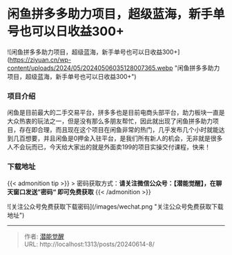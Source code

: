 # 闲鱼拼多多助力项目，超级蓝海，新手单号也可以日收益300&#43;

![闲鱼拼多多助力项目，超级蓝海，新手单号也可以日收益300&#43;](https://ziyuan.cn/wp-content/uploads/2024/05/20240506035128007365.webp &#34;闲鱼拼多多助力项目，超级蓝海，新手单号也可以日收益300&#43;&#34;)

###  项目介绍

闲鱼是目前最大的二手交易平台，拼多多也是目前电商头部平台，助力板块一直是大众热衷的玩法之一，但是没有那么多朋友帮忙，因此就出现了闲鱼拼多助力项目，存在即合理，而且现在这个项目在闲鱼非常的热门，几乎发布几个小时就能达到几百想要，并且闲鱼是0押金入驻平台，是我们所有新人的机会，无非就是很多人不会玩而已，今天给大家出的就是外面卖199的项目实操交付课程，快来！

### 下载地址



{{&lt; admonition tip &gt;}}
&gt; 密码获取方式：**请关注微信公众号：【潜能觉醒】，在聊天窗口发送”密码“ 即可免费获取**
{{&lt; /admonition &gt;}}

![关注公众号免费获取下载密码](/images/wechat.png &#34;关注公众号免费获取下载地址&#34;)



---

> 作者: [潜能觉醒](https://nav8.top)  
> URL: http://localhost:1313/posts/20240614-8/  

